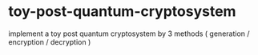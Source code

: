 # toy-post-quantum-cryptosystem

implement a toy post quantum cryptosystem by 3 methods ( generation / encryption / decryption )
